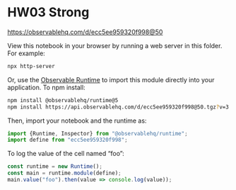 # HW03 Strong

https://observablehq.com/d/ecc5ee959320f998@50

View this notebook in your browser by running a web server in this folder. For
example:

~~~sh
npx http-server
~~~

Or, use the [Observable Runtime](https://github.com/observablehq/runtime) to
import this module directly into your application. To npm install:

~~~sh
npm install @observablehq/runtime@5
npm install https://api.observablehq.com/d/ecc5ee959320f998@50.tgz?v=3
~~~

Then, import your notebook and the runtime as:

~~~js
import {Runtime, Inspector} from "@observablehq/runtime";
import define from "ecc5ee959320f998";
~~~

To log the value of the cell named “foo”:

~~~js
const runtime = new Runtime();
const main = runtime.module(define);
main.value("foo").then(value => console.log(value));
~~~
